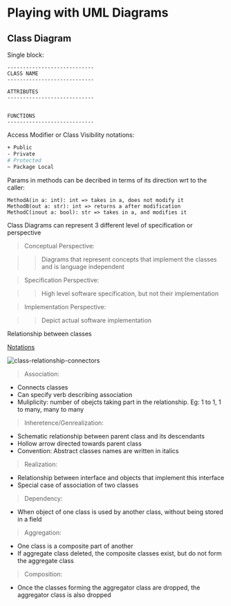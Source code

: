 # Playing with UML Diagrams

## Class Diagram

Single block:

```
----------------------------
CLASS NAME
----------------------------

ATTRIBUTES
----------------------------


FUNCTIONS
----------------------------
```

Access Modifier or Class Visibility notations:

```bash
+ Public
- Private
# Protected
~ Package Local
```

Params in methods can be decribed in terms of its direction wrt to the caller:

```
MethodA(in a: int): int => takes in a, does not modify it
MethodB(out a: str): int => returns a after modification
MethodC(inout a: bool): str => takes in a, and modifies it
```

Class Diagrams can represent 3 different level of specification or perspective

> Conceptual Perspective:

>> Diagrams that represent concepts that implement the classes and is language independent

> Specification Perspective:

>> High level software specification, but not their implementation

> Implementation Perspective:

>> Depict actual software implementation


Relationship between classes

[Notations](https://en.wikipedia.org/wiki/Class_diagram#/media/File:Uml_classes_en.svg)

![class-relationship-connectors](https://user-images.githubusercontent.com/12943990/139782678-f07a5ac6-9e57-4e16-a5f2-85427e379d4a.png)

> Association:

- Connects classes
- Can specify verb describing association
- Muliplicity: number of obejcts taking part in the relationship. Eg: 1 to 1, 1 to many, many to many

> Inheretence/Genrealization:

- Schematic relationship between parent class and its descendants
- Hollow arrow directed towards parent class
- Convention: Abstract classes names are written in italics

> Realization:

- Relationship between interface and objects that implement this interface
- Special case of association of two classes

> Dependency:

- When object of one class is used by another class, without being stored in a field

> Aggregation:

- One class is a composite part of another
- If aggregate class deleted, the composite classes exist, but do not form the aggregate class

> Composition:

- Once the classes forming the aggregator class are dropped, the aggregator class is also dropped


